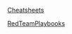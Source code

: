 
[Cheatsheets](https://www.noobsec.net/oscp-cheatsheet/)

[RedTeamPlaybooks](https://github.com/0xsyr0/Red-Team-Playbooks)

